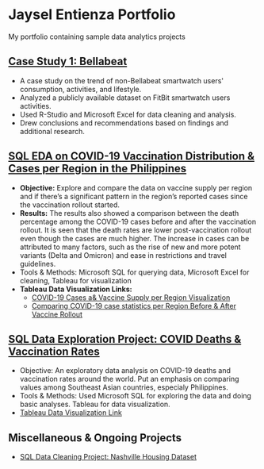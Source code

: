 # Jaysel Entienza Portfolio
 My portfolio containing sample data analytics projects

## [Case Study 1: Bellabeat](https://github.com/jayentienza/Jay_Entienza_Portfolio/tree/main/Bellabeat%20Case%20Study%20Folder)
* A case study on the trend of non-Bellabeat smartwatch users' consumption, activities, and lifestyle. 
* Analyzed a publicly available dataset on FitBit smartwatch users activities.
* Used R-Studio and Microsoft Excel for data cleaning and analysis. 
* Drew conclusions and recommendations based on findings and additional research.

## [SQL EDA on COVID-19 Vaccination Distribution & Cases per Region in the Philippines](https://github.com/jayentienza/Jay_Entienza_Portfolio/blob/main/SQLEDA-PH-REGVAX/PH_REG_COVID_VAXCASE.sql)
* **Objective:** Explore and compare the data on vaccine supply per region and if there’s a significant pattern in the region’s reported cases since the vaccination rollout started.  
* **Results:** The results also showed a comparison between the death percentage among the COVID-19 cases before and after the vaccination rollout. It is seen that the death rates are lower post-vaccination rollout even though the cases are much higher. The increase in cases can be attributed to many factors, such as the rise of  new and more potent variants (Delta and Omicron) and ease in restrictions and travel guidelines. 
* Tools & Methods: Microsoft SQL for querying data, Microsoft Excel for cleaning, Tableau for visualization
* **Tableau Data Visualization Links:** 
     * [COVID-19 Cases a& Vaccine Supply per Region Visualization](https://public.tableau.com/app/profile/jaysel.entienza/viz/FILE1_POSTVAX/Dashboard_VaxCases)
     * [Comparing COVID-19 case statistics per Region Before & After Vaccine Rollout](https://public.tableau.com/views/COVIDPrePostVaccineData/OverallComparison?:language=en-US&:display_count=n&:origin=viz_share_link)
 

## [SQL Data Exploration Project: COVID Deaths & Vaccination Rates](https://github.com/jayentienza/Jay_Entienza_Portfolio/blob/main/SQL%20Data%20Exploration%20-%20COVID/COVID_Death_Vaccination.sql)
* Objective: An exploratory data analysis on COVID-19 deaths and vaccination rates around the world. Put an emphasis on comparing values among Southeast Asian countries, especialy Philippines.
* Tools & Methods: Used Microsoft SQL for exploring the data and doing basic analyses. Tableau for data visualization. 
* [Tableau Data Visualization Link](https://public.tableau.com/views/COVIDDataVisualization_16369081208190/Country_COVID_Deaths?:language=en-US&:display_count=n&:origin=viz_share_link)


## Miscellaneous & Ongoing Projects
* [SQL Data Cleaning Project: Nashville Housing Dataset](https://github.com/jayentienza/Jay_Entienza_Portfolio/blob/main/SQL%20Cleaning%20Projects/Nashville.sql)
